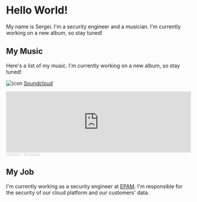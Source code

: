 # Hello World!
My name is Sergei. I'm a security engineer and a musician. I'm currently working on a new album, so stay tuned!

## My Music
Here's a list of my music. I'm currently working on a new album, so stay tuned!

![icon](https://soundcloud.com/favicon.ico)  [Soundcloud](https://soundcloud.com/mdistant)

<iframe width="100%" height="166" scrolling="no" frameborder="no" allow="autoplay" src="https://w.soundcloud.com/player/?url=https%3A//api.soundcloud.com/tracks/1480579744&color=%23ff5500&auto_play=false&hide_related=false&show_comments=true&show_user=true&show_reposts=false&show_teaser=true"></iframe><div style="font-size: 10px; color: #cccccc;line-break: anywhere;word-break: normal;overflow: hidden;white-space: nowrap;text-overflow: ellipsis; font-family: Interstate,Lucida Grande,Lucida Sans Unicode,Lucida Sans,Garuda,Verdana,Tahoma,sans-serif;font-weight: 100;"><a href="https://soundcloud.com/mdistant" title="mDistant" target="_blank" style="color: #cccccc; text-decoration: none;">mDistant</a> · <a href="https://soundcloud.com/mdistant/downpour" title="Downpour" target="_blank" style="color: #cccccc; text-decoration: none;">Downpour</a></div>


## My Job
I'm currently working as a security engineer at [EPAM](https://www.epam.com/). I'm responsible for the security of our cloud platform and our customers' data.
